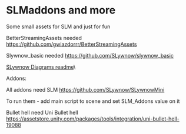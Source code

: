 # SLMaddons and more
Some small assets for SLM and just for fun

BetterStreamingAssets needed https://github.com/gwiazdorrr/BetterStreamingAssets

Slywnow_basic needed https://github.com/SLywnow/slywnow_basic

[SLywnow Diagrams readme](https://github.com/SLywnow/SLMaddons_and_more/blob/main/Assets/SLywnowAssets/SDiagrams/README.md)\

Addons:

All addons need SLM https://github.com/SLywnow/SLywnowMini

To run them - add main script to scene and set SLM_Addons value on it

Bullet hell need Uni Bullet hell https://assetstore.unity.com/packages/tools/integration/uni-bullet-hell-19088


